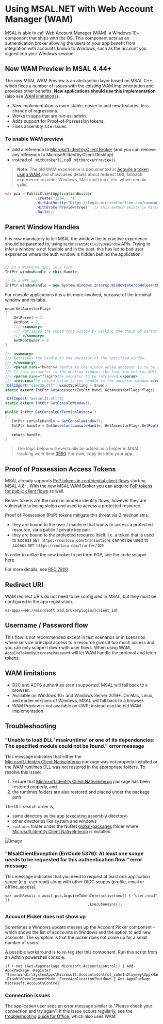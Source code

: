 # Using MSAL.NET with Web Account Manager (WAM)

MSAL is able to call Web Account Manager (WAM), a Windows 10+ component that ships with the OS. This component acts as an authentication broker allowing the users of your app benefit from integration with accounts known to Windows, such as the account you signed into your Windows session.

## New WAM Preview in MSAL 4.44+

The new MSAL WAM Preview is an abstraction layer based on MSAL C++ which fixes a number of issues with the existing WAM implementation and provides other benefits. **New applications should use this implementation** (also see [WAM limitations](#wam-limitations)).

- New implementation is more stable, easier to add new features, less chance of regressions.
- Works in apps that are run-as-admin.
- Adds support for Proof-of-Possession tokens.
- Fixes assembly size issues.

### To enable WAM preview

- add a reference to [Microsoft.Identity.Client.Broker](https://www.nuget.org/packages/Microsoft.Identity.Client.Broker) (and you can remove any reference to Microsoft.Identity.Client.Desktop)
- instead of `.WithBroker()`, call `.WithBrokerPreview()`.

> **Note:** The old WAM experience is documented at [Acquire a token using WAM
](/azure/active-directory/develop/scenario-desktop-acquire-token-wam) and showcases details about redirect URI, fallback experience on older Windows, Mac and Linux, etc. which remain valid.

```csharp
var pca = PublicClientApplicationBuilder
              .Create("1234...")
              .WithAuthority("https://login.microsoftonline.com/common")
              .WithBrokerPreview(true)   // this method exists in Microsoft.Identity.Client.Broker package
              .Build();
```

## Parent Window Handles

It is now mandatory to tell MSAL the window the interactive experience should be parented to, using `WithParentActivityOrWindow` APIs. Trying to infer a window is not feasible and in the past, this has led to bad user experience where the auth window is hidden behind the application. 

```csharp

// In a WinForms app, in a Form
IntPtr windowHandle = this.Handle;

// In a WPF app 
IntPtr windowHandle = new System.Windows.Interop.WindowInteropHelper(this).Handle;
```

For console applications it is a bit more involved, because of the terminal window and its tabs. 

```csharp
enum GetAncestorFlags
{   
    GetParent = 1,
    GetRoot = 2,
    /// <summary>
    /// Retrieves the owned root window by walking the chain of parent and owner windows returned by GetParent.
    /// </summary>
    GetRootOwner = 3
}

/// <summary>
/// Retrieves the handle to the ancestor of the specified window.
/// </summary>
/// <param name="hwnd">A handle to the window whose ancestor is to be retrieved.
/// If this parameter is the desktop window, the function returns NULL. </param>
/// <param name="flags">The ancestor to be retrieved.</param>
/// <returns>The return value is the handle to the ancestor window.</returns>
[DllImport("user32.dll", ExactSpelling = true)]
static extern IntPtr GetAncestor(IntPtr hwnd, GetAncestorFlags flags);

[DllImport("kernel32.dll")]
static extern IntPtr GetConsoleWindow();

public IntPtr GetConsoleOrTerminalWindow()
{
   IntPtr consoleHandle = GetConsoleWindow();
   IntPtr handle = GetAncestor(consoleHandle, GetAncestorFlags.GetRootOwner );
  
   return handle;
}
```

> The logic below will eventually be added as a helper in MSAL, tracking work item [3590](https://github.com/AzureAD/microsoft-authentication-library-for-dotnet/issues/3590). For now, copy this into your app.


## Proof of Possession Access Tokens

MSAL already supports [PoP tokens in confidential client flows](https://github.com/AzureAD/microsoft-authentication-library-for-dotnet/wiki/Proof-Of-Possession-%28PoP%29-tokens) starting MSAL 4.8+, With the new MSAL WAM Broker you can acquire [PoP tokens for public client flows](https://github.com/AzureAD/microsoft-authentication-library-for-dotnet/wiki/Proof-Of-Possession-(PoP)-tokens) as well. 

Bearer tokens are the norm in modern identity flows, however they are vulnerable to being stolen and used to access a protected resource. 

Proof of Possession (PoP) tokens mitigate this threat via 2 mechanisms: 

- they are bound to the user / machine that wants to access a protected resource, via a public / private key pair
- they are bound to the protected resource itself, i.e. a token that is used to access `GET https://contoso.com/transactions` cannot be used to access `GET https://contoso.com/tranfer/100`

In order to utilize the new broker to perform POP, see the code snippet [here](https://github.com/AzureAD/microsoft-authentication-library-for-dotnet/wiki/Proof-Of-Possession-(PoP)-tokens#proof-of-possession-for-public-clients).

For more details, see [RFC 7800](https://tools.ietf.org/html/rfc7800)

## Redirect URI

WAM redirect URIs do not need to be configured in MSAL, but they must be configured in the app registration.

```
ms-appx-web://microsoft.aad.brokerplugin/{client_id}
```

## Username / Password flow 

This flow is not recommended except in test scenarios or in scenarios where service principal access to a resource gives it too much access and you can only scope it down with user flows. When using WAM, `AcquireTokenByUsernamePassword` will let WAM handle the protocol and fetch tokens. 

## WAM limitations

- B2C and ADFS authorities aren't supported. MSAL will fall back to a browser.
- Available on Windows 10+ and Windows Server 2019+. On Mac, Linux, and earlier versions of Windows, MSAL will fall back to a browser.
- WAM Preview is not available on UWP; instead use the old WAM implementation.

## Troubleshooting

### "Unable to load DLL 'msalruntime' or one of its dependencies: The specified module could not be found." error message

This message indicates that either the [Microsoft.Identity.Client.NativeInterop](https://www.nuget.org/packages/Microsoft.Identity.Client.NativeInterop) package was not properly installed or the WAM runtimes DLL was not restored in the appropriate folders. To resolve this issue: 

1. Ensure that [Microsoft.Identity.Client.NativeInterop](https://www.nuget.org/packages/Microsoft.Identity.Client.NativeInterop) package has been restored properly, and
1. the runtimes folders are also restored and placed under the package path

The DLL search order is,

- same directory as the app (executing assembly directory)
- other directories like system and windows
- `runtimes` folder under the NuGet [global-packages](/nuget/consume-packages/managing-the-global-packages-and-cache-folders) folder where [Microsoft.Identity.Client.NativeInterop](https://www.nuget.org/packages/Microsoft.Identity.Client.NativeInterop) is installed. 

![image](https://user-images.githubusercontent.com/90415114/193084876-f67638a2-7a10-4b6e-8943-43c851be8687.png)

### "MsalClientException (ErrCode 5376): At least one scope needs to be requested for this authentication flow." error message

This message indicates that you need to request at least one application scope (e.g. user.read) along with other OIDC scopes (profile, email or offline_access). 

```
var authResult = await pca.AcquireTokenInteractive(new[] { "user.read" })
                                      .ExecuteAsync();
``` 

### Account Picker does not show up

Sometimes a Windows update messes up the Account Picker component - which shows the list of acccounts in Windows and the option to add new accounts. The symptom is that the picker does not come up for a small number of users. 

A possible workaround is to re-register this component. Run this script from an Admin powershell console:

```powerhsell
if (-not (Get-AppxPackage Microsoft.AccountsControl)) { Add-AppxPackage -Register "$env:windir\SystemApps\Microsoft.AccountsControl_cw5n1h2txyewy\AppxManifest.xml" -DisableDevelopmentMode -ForceApplicationShutdown } Get-AppxPackage Microsoft.AccountsControl
```

### Connection issues

The application user sees an error message similar to "Please check your connection and try again". If this issue occurs regularly, see the [troubleshooting guide for Office](/microsoft-365/troubleshoot/authentication/connection-issue-when-sign-in-office-2016), which also uses WAM.
